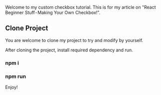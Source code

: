 Welcome to my custom checkbox tutorial. This is for my article on "React Beginner Stuff - Making Your Own Checkbox!".

## Clone Project

You are welcome to clone my project to try and modify by yourself.

After cloning the project, install required dependency and run.

### npm i
### npm run

Enjoy!
